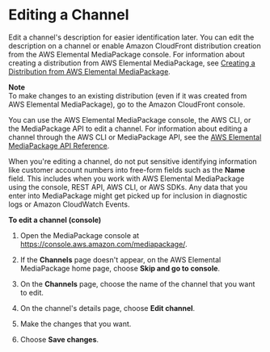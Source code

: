 # Editing a Channel<a name="channels-edit"></a>

Edit a channel's description for easier identification later\. You can edit the description on a channel or enable Amazon CloudFront distribution creation from the AWS Elemental MediaPackage console\. For information about creating a distribution from AWS Elemental MediaPackage, see [Creating a Distribution from AWS Elemental MediaPackage](cdns-create-mp.md)\.

**Note**  
To make changes to an existing distribution \(even if it was created from AWS Elemental MediaPackage\), go to the Amazon CloudFront console\.

You can use the AWS Elemental MediaPackage console, the AWS CLI, or the MediaPackage API to edit a channel\. For information about editing a channel through the AWS CLI or MediaPackage API, see the [AWS Elemental MediaPackage API Reference](https://docs.aws.amazon.com/mediapackage/latest/apireference/)\.

When you're editing a channel, do not put sensitive identifying information like customer account numbers into free\-form fields such as the **Name** field\. This includes when you work with AWS Elemental MediaPackage using the console, REST API, AWS CLI, or AWS SDKs\. Any data that you enter into MediaPackage might get picked up for inclusion in diagnostic logs or Amazon CloudWatch Events\.

**To edit a channel \(console\)**

1. Open the MediaPackage console at [https://console\.aws\.amazon\.com/mediapackage/](https://console.aws.amazon.com/mediapackage/)\.

1. If the **Channels** page doesn't appear, on the AWS Elemental MediaPackage home page, choose **Skip and go to console**\.

1. On the **Channels** page, choose the name of the channel that you want to edit\.

1. On the channel's details page, choose **Edit channel**\.

1. Make the changes that you want\.

1. Choose **Save changes**\.